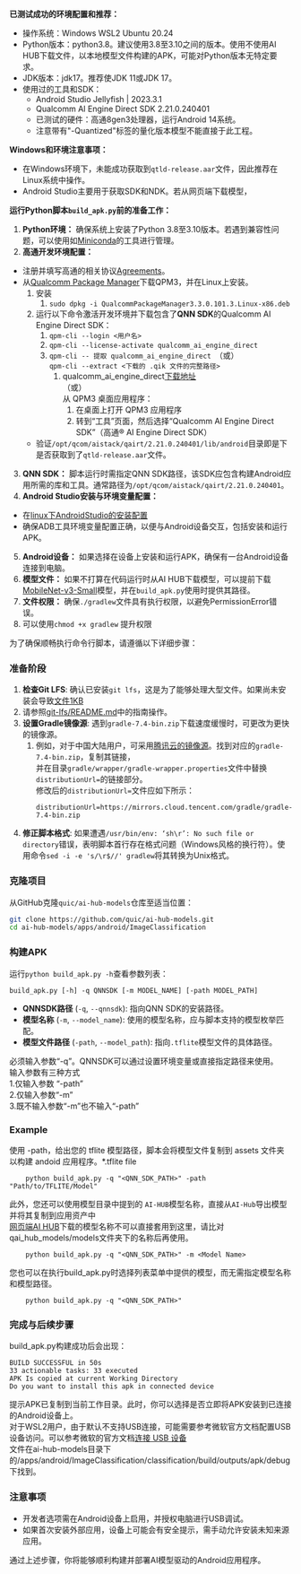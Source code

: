 **已测试成功的环境配置和推荐：**

- 操作系统：Windows WSL2 Ubuntu 20.24
- Python版本：python3.8。建议使用3.8至3.10之间的版本。使用不使用AI HUB下载文件，以本地模型文件构建的APK，可能对Python版本无特定要求。
- JDK版本：jdk17。推荐使JDK 11或JDK 17。
- 使用过的工具和SDK： 
   - Android Studio Jellyfish | 2023.3.1
   - Qualcomm AI Engine Direct SDK 2.21.0.240401
   - 已测试的硬件：高通8gen3处理器，运行Android 14系统。
   - 注意带有"-Quantized"标签的量化版本模型不能直接于此工程。

**Windows和环境注意事项：**

- 在Windows环境下，未能成功获取到`qtld-release.aar`文件，因此推荐在Linux系统中操作。
- Android Studio主要用于获取SDK和NDK。若从网页端下载模型，

**运行Python脚本`build_apk.py`前的准备工作：**

1.  **Python环境：** 确保系统上安装了Python 3.8至3.10版本。若遇到兼容性问题，可以使用如[Miniconda](https://docs.anaconda.com/free/miniconda/)的工具进行管理。 
2.  **高通开发环境配置：** 
   - 注册并填写高通的相关协议[Agreements](https://www.qualcomm.com/agreements)。
   - 从[Qualcomm Package Manager](https://qpm.qualcomm.com/#/main/tools/details/QPM3)下载QPM3，并在Linux上安装。
      1. 安装   
         1. `sudo dpkg -i QualcommPackageManager3.3.0.101.3.Linux-x86.deb`
      2. 运行以下命令激活开发环境并下载包含了**QNN SDK**的Qualcomm AI Engine Direct SDK：
         1. `qpm-cli --login <用户名>`
         2. `qpm-cli --license-activate qualcomm_ai_engine_direct`
         3. `qpm-cli -- 提取 qualcomm_ai_engine_direct `（或）<br />`qpm-cli --extract <下载的 .qik 文件的完整路径>`
            1. qualcomm_ai_engine_direct[下载地址](https://qpm.qualcomm.com/#/main/tools/details/qualcomm_ai_engine_direct)<br />（或）<br />从 QPM3 桌面应用程序：
               1. 在桌面上打开 QPM3 应用程序
               2. 转到“工具”页面，然后选择“Qualcomm AI Engine Direct SDK”（高通® AI Engine Direct SDK）
      - 验证`/opt/qcom/aistack/qairt/2.21.0.240401/lib/android`目录即是下是否获取到了`qtld-release.aar`文件。
3.  **QNN SDK：** 脚本运行时需指定QNN SDK路径，该SDK应包含构建Android应用所需的库和工具。通常路径为`/opt/qcom/aistack/qairt/2.21.0.240401`。 
4.  **Android Studio安装与环境变量配置：** 
   - 在[linux下AndroidStudio的安装配置](https://github.com/fangxingSR/ai-hub-models_-help/blob/main/Chinese/linux%E4%B8%8BAndroidStudio%E7%9A%84%E5%AE%89%E8%A3%85%E9%85%8D%E7%BD%AE.md)
   - 确保ADB工具环境变量配置正确，以便与Android设备交互，包括安装和运行APK。
5.  **Android设备：** 如果选择在设备上安装和运行APK，确保有一台Android设备连接到电脑。 
6.  **模型文件：** 如果不打算在代码运行时从AI HUB下载模型，可以提前下载[MobileNet-v3-Small](https://aihub.qualcomm.com/mobile/models/mobilenet_v3_small)模型，并在`build_apk.py`使用时提供其路径。 
7.  **文件权限：** 确保`./gradlew`文件具有执行权限，以避免PermissionError错误。 
   1. 可以使用`chmod +x gradlew` 提升权限

为了确保顺畅执行命令行脚本，请遵循以下详细步骤：

### 准备阶段
1. **检查Git LFS**: 确认已安装`git lfs`，这是为了能够处理大型文件。如果尚未安装会导致[文件1KB](https://github.com/fangxingSR/ai-hub-models_-help/blob/main/Chinese/gradle-wrapper.jar1KB%E7%9A%84%E9%97%AE%E9%A2%98.md)
2. 请参照[git-lfs/README.md](https://github.com/git-lfs/git-lfs/blob/main/README.md)中的指南操作。
3. **设置Gradle镜像源**: 遇到`gradle-7.4-bin.zip`下载速度缓慢时，可更改为更快的镜像源。
   1. 例如，对于中国大陆用户，可采用[腾讯云的镜像源](https://mirrors.cloud.tencent.com/gradle/)。找到对应的`gradle-7.4-bin.zip`，复制其链接，<br />
   并在目录`gradle/wrapper/gradle-wrapper.properties`文件中替换`distributionUrl=`的链接部分。   
       修改后的`distributionUrl=`文件应如下所示：
         ```  
         distributionUrl=https://mirrors.cloud.tencent.com/gradle/gradle-7.4-bin.zip
         ```
4. **修正脚本格式**: 如果遭遇`/usr/bin/env: ‘sh\r’: No such file or directory`错误，表明脚本首行存在格式问题（Windows风格的换行符）。使用命令`sed -i -e 's/\r$//' gradlew`将其转换为Unix格式。

### 克隆项目
从GitHub克隆`quic/ai-hub-models`仓库至适当位置：
```bash
git clone https://github.com/quic/ai-hub-models.git
cd ai-hub-models/apps/android/ImageClassification
```

### 构建APK

运行`python build_apk.py -h`查看参数列表：

```
build_apk.py [-h] -q QNNSDK [-m MODEL_NAME] [-path MODEL_PATH]
```
   - **QNNSDK路径** (`-q`, `--qnnsdk`): 指向QNN SDK的安装路径。
   - **模型名称** (`-m`, `--model_name`): 使用的模型名称，应与脚本支持的模型枚举匹配。
   - **模型文件路径** (`-path`, `--model_path`): 指向`.tflite`模型文件的具体路径。

必须输入参数“-q”。QNNSDK可以通过设置环境变量或直接指定路径来使用。<br />
输入参数有三种方式<br />
      1.仅输入参数 “-path”<br />
      2.仅输入参数“-m” <br />
      3.既不输入参数“-m”也不输入“-path”<br />


### Example

使用 -path，给出您的 tflite 模型路径，脚本会将模型文件复制到 assets 文件夹以构建 andoid 应用程序。*.tflite file
```
    python build_apk.py -q "<QNN_SDK_PATH>" -path "Path/to/TFLITE/Model"
```


此外，您还可以使用模型目录中提到的 `AI-HUB`模型名称，直接从`AI-Hub`导出模型并将其复制到应用资产中
<br /> [网页端AI HUB](https://aihub.qualcomm.com/mobile/models/sam)下载的模型名称不可以直接套用到这里，请比对qai_hub_models/models文件夹下的名称后再使用。
```
    python build_apk.py -q "<QNN_SDK_PATH>" -m <Model Name>
```

您也可以在执行build_apk.py时选择列表菜单中提供的模型，而无需指定模型名称和模型路径。

```
    python build_apk.py -q "<QNN_SDK_PATH>" 
```


### 完成与后续步骤

build_apk.py构建成功后会出现：
```
BUILD SUCCESSFUL in 50s
33 actionable tasks: 33 executed
APK Is copied at current Working Directory
Do you want to install this apk in connected device
```

提示APK已复制到当前工作目录。此时，你可以选择是否立即将APK安装到已连接的Android设备上。<br />
对于WSL2用户，由于默认不支持USB连接，可能需要参考微软官方文档配置USB设备访问。可以参考微软的官方文档[连接 USB 设备](https://learn.microsoft.com/zh-cn/windows/wsl/connect-usb)<br />
文件在ai-hub-models目录下的/apps/android/ImageClassification/classification/build/outputs/apk/debug下找到。

### 注意事项
- 开发者选项需在Android设备上启用，并授权电脑进行USB调试。
- 如果首次安装外部应用，设备上可能会有安全提示，需手动允许安装未知来源应用。

通过上述步骤，你将能够顺利构建并部署AI模型驱动的Android应用程序。
